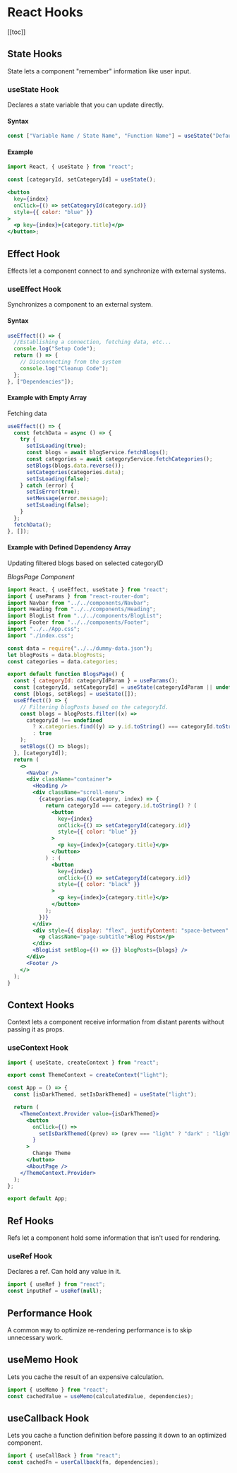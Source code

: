# React Hooks

[[toc]]

## State Hooks

State lets a component "remember" information like user input.

### useState Hook

Declares a state variable that you can update directly.

#### Syntax

```jsx
const ["Variable Name / State Name", "Function Name"] = useState("Default Value");
```

#### Example

```jsx
import React, { useState } from "react";

const [categoryId, setCategoryId] = useState();

<button
  key={index}
  onClick={() => setCategoryId(category.id)}
  style={{ color: "blue" }}
>
  <p key={index}>{category.title}</p>
</button>;
```

## Effect Hook

Effects let a component connect to and synchronize with external systems.

### useEffect Hook

Synchronizes a component to an external system.

#### Syntax

```jsx
useEffect(() => {
  //Establishing a connection, fetching data, etc...
  console.log("Setup Code");
  return () => {
    // Disconnecting from the system
    console.log("Cleanup Code");
  };
}, ["Dependencies"]);
```

#### Example with Empty Array

Fetching data

```jsx
useEffect(() => {
  const fetchData = async () => {
    try {
      setIsLoading(true);
      const blogs = await blogService.fetchBlogs();
      const categories = await categoryService.fetchCategories();
      setBlogs(blogs.data.reverse());
      setCategories(categories.data);
      setIsLoading(false);
    } catch (error) {
      setIsError(true);
      setMessage(error.message);
      setIsLoading(false);
    }
  };
  fetchData();
}, []);
```

#### Example with Defined Dependency Array

Updating filtered blogs based on selected categoryID

_BlogsPage Component_

```jsx
import React, { useEffect, useState } from "react";
import { useParams } from "react-router-dom";
import Navbar from "../../components/Navbar";
import Heading from "../../components/Heading";
import BlogList from "../../components/BlogList";
import Footer from "../../components/Footer";
import "../../App.css";
import "./index.css";

const data = require("../../dummy-data.json");
let blogPosts = data.blogPosts;
const categories = data.categories;

export default function BlogsPage() {
  const { categoryId: categoryIdParam } = useParams();
  const [categoryId, setCategoryId] = useState(categoryIdParam || undefined);
  const [blogs, setBlogs] = useState([]);
  useEffect(() => {
    // Filtering blogPosts based on the categoryId.
    const blogs = blogPosts.filter((x) =>
      categoryId !== undefined
        ? x.categories.find((y) => y.id.toString() === categoryId.toString())
        : true
    );
    setBlogs(() => blogs);
  }, [categoryId]);
  return (
    <>
      <Navbar />
      <div className="container">
        <Heading />
        <div className="scroll-menu">
          {categories.map((category, index) => {
            return categoryId === category.id.toString() ? (
              <button
                key={index}
                onClick={() => setCategoryId(category.id)}
                style={{ color: "blue" }}
              >
                <p key={index}>{category.title}</p>
              </button>
            ) : (
              <button
                key={index}
                onClick={() => setCategoryId(category.id)}
                style={{ color: "black" }}
              >
                <p key={index}>{category.title}</p>
              </button>
            );
          })}
        </div>
        <div style={{ display: "flex", justifyContent: "space-between" }}>
          <p className="page-subtitle">Blog Posts</p>
        </div>
        <BlogList setBlog={() => {}} blogPosts={blogs} />
      </div>
      <Footer />
    </>
  );
}
```

## Context Hooks

Context lets a component receive information from distant parents without passing it as props.

### useContext Hook

```jsx
import { useState, createContext } from "react";

export const ThemeContext = createContext("light");

const App = () => {
  const [isDarkThemed, setIsDarkThemed] = useState("light");

  return (
    <ThemeContext.Provider value={isDarkThemed}>
      <button
        onClick={() =>
          setIsDarkThemed((prev) => (prev === "light" ? "dark" : "light"))
        }
      >
        Change Theme
      </button>
      <AboutPage />
    </ThemeContext.Provider>
  );
};

export default App;
```

## Ref Hooks

Refs let a component hold some information that isn't used for rendering.

### useRef Hook

Declares a ref. Can hold any value in it.

```jsx
import { useRef } from "react";
const inputRef = useRef(null);
```

## Performance Hook

A common way to optimize re-rendering performance is to skip unnecessary work.

## useMemo Hook

Lets you cache the result of an expensive calculation.

```jsx
import { useMemo } from "react";
const cachedValue = useMemo(calculatedValue, dependencies);
```

## useCallback Hook

Lets you cache a function definition before passing it down to an optimized component.

```jsx
import { useCallBack } from "react";
const cachedFn = userCallback(fn, dependencies);
```
